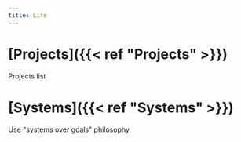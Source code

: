 ```yaml
---
title: Life
---
```

# [Projects]({{< ref "Projects" >}})
Projects list

# [Systems]({{< ref "Systems" >}})
Use "systems over goals" philosophy
